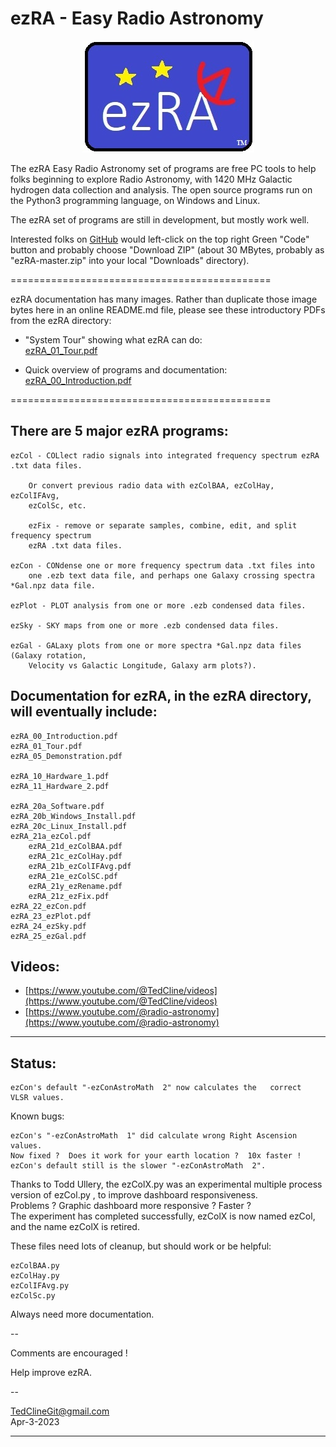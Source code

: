 # ezRA - Easy Radio Astronomy

<p align="center">
  <img src="/ezRA/ezRA_logo.jpg?raw=true" alt="ezRA_logo"/>
</p>

The ezRA Easy Radio Astronomy set of programs are free PC tools to help folks beginning to explore Radio Astronomy, with 
1420 MHz Galactic hydrogen data collection and analysis.
The open source programs run on the Python3 programming language, on Windows and Linux.

The ezRA set of programs are still in development, but mostly work well.

Interested folks on [GitHub](https://github.com/tedcline/ezRA)
would left-click on the top right Green "Code" button and probably choose "Download ZIP"
(about 30 MBytes, probably as "ezRA-master.zip" into your local "Downloads" directory).

=============================================

ezRA documentation has many images.
Rather than duplicate those image bytes here in an online README.md file,
please see these introductory PDFs from the ezRA directory:

* "System Tour" showing what ezRA can do:<br>
[ezRA_01_Tour.pdf](https://github.com/tedcline/ezRA/blob/master/ezRA/ezRA_01_Tour.pdf)<br>

* Quick overview of programs and documentation:<br>
[ezRA_00_Introduction.pdf](https://github.com/tedcline/ezRA/blob/master/ezRA/ezRA_00_Introduction.pdf)<br>

=============================================

## There are 5 major ezRA programs:

	ezCol - COLlect radio signals into integrated frequency spectrum ezRA .txt data files.

		Or convert previous radio data with ezColBAA, ezColHay, ezColIFAvg,
		ezColSc, etc.

		ezFix - remove or separate samples, combine, edit, and split frequency spectrum
		ezRA .txt data files.

	ezCon - CONdense one or more frequency spectrum data .txt files into
		one .ezb text data file, and perhaps one Galaxy crossing spectra *Gal.npz data file.

	ezPlot - PLOT analysis from one or more .ezb condensed data files.

	ezSky - SKY maps from one or more .ezb condensed data files.

	ezGal - GALaxy plots from one or more spectra *Gal.npz data files (Galaxy rotation,
		Velocity vs Galactic Longitude, Galaxy arm plots?).



## Documentation for ezRA, in the ezRA directory, will eventually include:

    ezRA_00_Introduction.pdf
    ezRA_01_Tour.pdf
    ezRA_05_Demonstration.pdf

    ezRA_10_Hardware_1.pdf
    ezRA_11_Hardware_2.pdf

    ezRA_20a_Software.pdf
    ezRA_20b_Windows_Install.pdf
    ezRA_20c_Linux_Install.pdf
    ezRA_21a_ezCol.pdf
        ezRA_21d_ezColBAA.pdf
        ezRA_21c_ezColHay.pdf
        ezRA_21b_ezColIFAvg.pdf
        ezRA_21e_ezColSC.pdf
        ezRA_21y_ezRename.pdf
        ezRA_21z_ezFix.pdf
    ezRA_22_ezCon.pdf
    ezRA_23_ezPlot.pdf
    ezRA_24_ezSky.pdf
    ezRA_25_ezGal.pdf


## Videos:

* [https://www.youtube.com/@TedCline/videos](https://www.youtube.com/@TedCline/videos)<br>
* [https://www.youtube.com/@radio-astronomy](https://www.youtube.com/@radio-astronomy)<br>

---


## Status:

    ezCon's default "-ezConAstroMath  2" now calculates the   correct   VLSR values.

Known bugs:

    ezCon's "-ezConAstroMath  1" did calculate wrong Right Ascension values.
	Now fixed ?  Does it work for your earth location ?  10x faster !
    ezCon's default still is the slower "-ezConAstroMath  2".

Thanks to Todd Ullery, the  ezColX.py  was an experimental multiple process version of  ezCol.py , to improve dashboard responsiveness.
<br>
Problems ?  Graphic dashboard more responsive ?  Faster ?
<br>
The experiment has completed successfully, ezColX is now named ezCol, and the name ezColX is retired.

These files need lots of cleanup, but should work or be helpful:

    ezColBAA.py
    ezColHay.py
    ezColIFAvg.py
    ezColSc.py

Always need more documentation.

--

Comments are encouraged !

Help improve ezRA.

--

TedClineGit@gmail.com
<br>
Apr-3-2023

---
